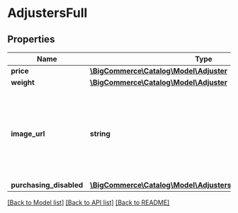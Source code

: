 # AdjustersFull

## Properties
Name | Type | Description | Notes
------------ | ------------- | ------------- | -------------
**price** | [**\BigCommerce\Catalog\Model\Adjuster**](Adjuster.md) |  | [optional] 
**weight** | [**\BigCommerce\Catalog\Model\Adjuster**](Adjuster.md) |  | [optional] 
**image_url** | **string** | The URL for an image displayed on the storefront when the modifier value is selected.Limit of 8MB per file. | [optional] 
**purchasing_disabled** | [**\BigCommerce\Catalog\Model\AdjustersFull1PurchasingDisabled**](AdjustersFull1PurchasingDisabled.md) |  | [optional] 

[[Back to Model list]](../../README.md#documentation-for-models) [[Back to API list]](../../README.md#documentation-for-api-endpoints) [[Back to README]](../../README.md)

